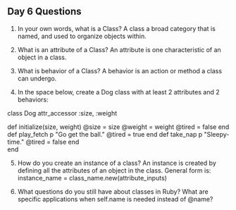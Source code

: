 ## Day 6 Questions

1. In your own words, what is a Class?
A class a broad category that is named, and used to organize objects within.

2. What is an attribute of a Class?
An attribute is one characteristic of an object in a class.

3. What is behavior of a Class?
A behavior is an action or method a class can undergo.

4. In the space below, create a Dog class with at least 2 attributes and 2 behaviors:

class Dog
  attr_accessor :size, :weight

  def initialize(size, weight)
    @size = size
    @weight = weight
    @tired = false
  end
  def play_fetch
    p "Go get the ball."
    @tired = true
  end
  def take_nap
    p "Sleepy-time."
    @tired = false
  end  
end  


5. How do you create an instance of a class?
  An instance is created by defining all the attributes of an object in the class.  General form is:  instance_name = class_name.new(attribute_inputs)

6. What questions do you still have about classes in Ruby?
What are specific applications when self.name is needed instead of @name?
